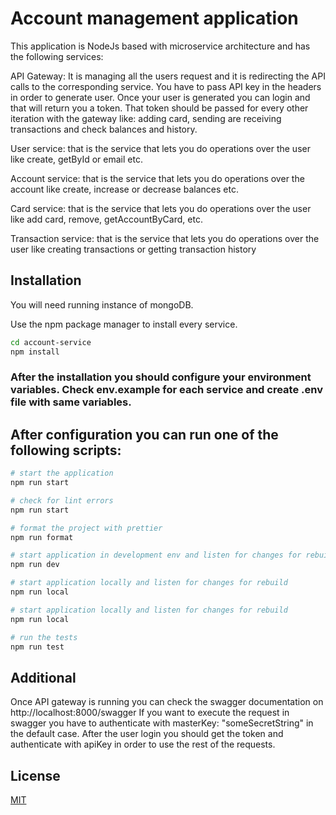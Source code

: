 # Account management application

This application is NodeJs based with microservice architecture and has the following services:

API Gateway: It is managing all the users request and it is redirecting the API calls to the corresponding service. You have to pass API key in the headers in order to generate user. Once your user is generated you can login and that will return you a token. That token should be passed for every other iteration with the gateway like: adding card, sending are receiving transactions and check balances and history.

User service: that is the service that lets you do operations over the user like create, getById or email etc.

Account service: that is the service that lets you do operations over the account like create, increase or decrease balances etc.

Card service: that is the service that lets you do operations over the user like add card, remove, getAccountByCard, etc.

Transaction service: that is the service that lets you do operations over the user like creating transactions or getting transaction history

## Installation

You will need running instance of mongoDB.

Use the npm package manager to install every service.

```bash
cd account-service
npm install
```

### After the installation you should configure your environment variables. Check env.example for each service and create .env file with same variables.

## After configuration you can run one of the following scripts:

```bash
# start the application
npm run start

# check for lint errors
npm run start

# format the project with prettier
npm run format

# start application in development env and listen for changes for rebuild
npm run dev

# start application locally and listen for changes for rebuild
npm run local

# start application locally and listen for changes for rebuild
npm run local

# run the tests
npm run test
```

## Additional
Once API gateway is running you can check the swagger documentation on http://localhost:8000/swagger
If you want to execute the request in swagger you have to authenticate with masterKey: "someSecretString" in the default case.
After the user login you should get the token and authenticate with apiKey in order to use the rest of the requests.

## License

[MIT](https://choosealicense.com/licenses/mit/)